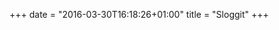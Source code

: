 +++
date = "2016-03-30T16:18:26+01:00"
title = "Sloggit"
+++

[<i class="fa fa-github fa-3x"></i>](https://github.com/Xymist/sloggit)
